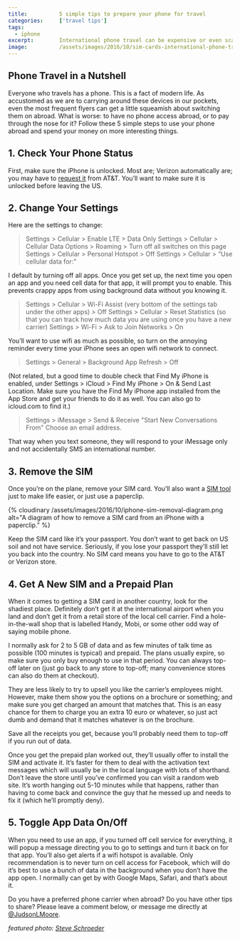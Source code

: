```yaml
---
title:			5 simple tips to prepare your phone for travel
categories:		['travel tips']
tags:
  - iphone
excerpt:		International phone travel can be expensive or even scary. Follow these best practices to ensure you get the most out of your phone and avoid extra charges.
image:			/assets/images/2016/10/sim-cards-international-phone-travel.jpg
---
```


## Phone Travel in a Nutshell

Everyone who travels has a phone. This is a fact of modern life. As accustomed as we are to carrying around these devices in our pockets, even the most frequent flyers can get a little squeamish about switching them on abroad. What is worse: to have no phone access abroad, or to pay through the nose for it? Follow these 5 simple steps to use your phone abroad and spend your money on more interesting things.

## 1. Check Your Phone Status

First, make sure the iPhone is unlocked. Most are; Verizon automatically are; you may have to [request it](https://www.att.com/deviceunlock//) from AT&T. You’ll want to make sure it is unlocked before leaving the US.

## 2. Change Your Settings

Here are the settings to change:

> Settings > Cellular > Enable LTE > Data Only
Settings > Cellular > Cellular Data Options > Roaming > Turn off all switches on this page
Settings > Cellular > Personal Hotspot > Off
Settings > Cellular > “Use cellular data for:”

I default by turning off all apps. Once you get set up, the next time you open an app and you need cell data for that app, it will prompt you to enable. This prevents crappy apps from using background data without you knowing it.

> Settings > Cellular > Wi-Fi Assist (very bottom of the settings tab under the other apps) > Off
Settings > Cellular > Reset Statistics (so that you can track how much data you are using once you have a new carrier)
Settings > Wi-Fi > Ask to Join Networks > On

You’ll want to use wifi as much as possible, so turn on the annoying reminder every time your iPhone sees an open wifi network to connect.

> Settings > General > Background App Refresh > Off

(Not related, but a good time to double check that Find My iPhone is enabled, under Settings > iCloud > Find My iPhone > On & Send Last Location. Make sure you have the Find My iPhone app installed from the App Store and get your friends to do it as well. You can also go to icloud.com to find it.)

> Settings > iMessage > Send & Receive
"Start New Conversations From"
Choose an email address.

That way when you text someone, they will respond to your iMessage only and not accidentally SMS an international number.

## 3. Remove the SIM

Once you’re on the plane, remove your SIM card. You’ll also want a [SIM tool](http://www.amazon.com/s/ref=nb_sb_noss?url=search-alias%3Daps&field-keywords=sim+tool) just to make life easier, or just use a paperclip.

{% cloudinary /assets/images/2016/10/iphone-sim-removal-diagram.png alt="A diagram of how to remove a SIM card from an iPhone with a paperclip." %}

Keep the SIM card like it’s your passport. You don’t want to get back on US soil and not have service. Seriously, if you lose your passport they’ll still let you back into the country. No SIM card means you have to go to the AT&T or Verizon store.

## 4. Get A New SIM and a Prepaid Plan

When it comes to getting a SIM card in another country, look for the shadiest place. Definitely don’t get it at the international airport when you land and don’t get it from a retail store of the local cell carrier. Find a hole-in-the-wall shop that is labelled Handy, Mobi, or some other odd way of saying mobile phone.

I normally ask for 2 to 5 GB of data and as few minutes of talk time as possible (100 minutes is typical) and prepaid. The plans usually expire, so make sure you only buy enough to use in that period. You can always top-off later on (just go back to any store to top-off; many convenience stores can also do them at checkout).

They are less likely to try to upsell you like the carrier’s employees might. However, make them show you the options on a brochure or something; and make sure you get charged an amount that matches that. This is an easy chance for them to charge you an extra 10 euro or whatever, so just act dumb and demand that it matches whatever is on the brochure.

Save all the receipts you get, because you’ll probably need them to top-off if you run out of data.

Once you get the prepaid plan worked out, they’ll usually offer to install the SIM and activate it. It’s faster for them to deal with the activation text messages which will usually be in the local language with lots of shorthand. Don’t leave the store until you’ve confirmed you can visit a random web site. It’s worth hanging out 5-10 minutes while that happens, rather than having to come back and convince the guy that he messed up and needs to fix it (which he’ll promptly deny).

## 5. Toggle App Data On/Off

When you need to use an app, if you turned off cell service for everything, it will popup a message directing you to go to settings and turn it back on for that app. You’ll also get alerts if a wifi hotspot is available. Only recommendation is to never turn on cell access for Facebook, which will do it’s best to use a bunch of data in the background when you don’t have the app open. I normally can get by with Google Maps, Safari, and that’s about it.

Do you have a preferred phone carrier when abroad? Do you have other tips to share? Please leave a comment below, or message me directly at [@JudsonLMoore](https://twitter.com/judsonlmoore).

_featured photo: [Steve Schroeder](https://www.flickr.com/photos/uncleboatshoes/)_
